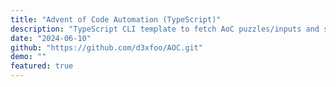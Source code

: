 ```yaml
---
title: "Advent of Code Automation (TypeScript)"
description: "TypeScript CLI template to fetch AoC puzzles/inputs and submit solutions from the terminal."
date: "2024-06-10"
github: "https://github.com/d3xfoo/AOC.git"
demo: ""
featured: true
---
```

